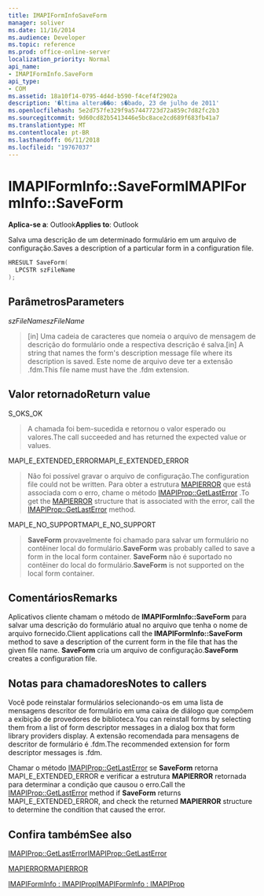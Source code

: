 ```yaml
---
title: IMAPIFormInfoSaveForm
manager: soliver
ms.date: 11/16/2014
ms.audience: Developer
ms.topic: reference
ms.prod: office-online-server
localization_priority: Normal
api_name:
- IMAPIFormInfo.SaveForm
api_type:
- COM
ms.assetid: 18a10f14-0795-4d4d-b590-f4cef4f2902a
description: '�ltima altera��o: s�bado, 23 de julho de 2011'
ms.openlocfilehash: 5e2d757fe329f9a57447723d72a859c7d82fc2b3
ms.sourcegitcommit: 9d60cd82b5413446e5bc8ace2cd689f683fb41a7
ms.translationtype: MT
ms.contentlocale: pt-BR
ms.lasthandoff: 06/11/2018
ms.locfileid: "19767037"
---
```

# <a name="imapiforminfosaveform"></a><span data-ttu-id="a4015-103">IMAPIFormInfo::SaveForm</span><span class="sxs-lookup"><span data-stu-id="a4015-103">IMAPIFormInfo::SaveForm</span></span>

  
  
<span data-ttu-id="a4015-104">**Aplica-se a**: Outlook</span><span class="sxs-lookup"><span data-stu-id="a4015-104">**Applies to**: Outlook</span></span> 
  
<span data-ttu-id="a4015-105">Salva uma descrição de um determinado formulário em um arquivo de configuração.</span><span class="sxs-lookup"><span data-stu-id="a4015-105">Saves a description of a particular form in a configuration file.</span></span>
  
```cpp
HRESULT SaveForm(
  LPCSTR szFileName
);
```

## <a name="parameters"></a><span data-ttu-id="a4015-106">Parâmetros</span><span class="sxs-lookup"><span data-stu-id="a4015-106">Parameters</span></span>

 <span data-ttu-id="a4015-107">_szFileName_</span><span class="sxs-lookup"><span data-stu-id="a4015-107">_szFileName_</span></span>
  
> <span data-ttu-id="a4015-108">[in] Uma cadeia de caracteres que nomeia o arquivo de mensagem de descrição do formulário onde a respectiva descrição é salva.</span><span class="sxs-lookup"><span data-stu-id="a4015-108">[in] A string that names the form's description message file where its description is saved.</span></span> <span data-ttu-id="a4015-109">Este nome de arquivo deve ter a extensão .fdm.</span><span class="sxs-lookup"><span data-stu-id="a4015-109">This file name must have the .fdm extension.</span></span>
    
## <a name="return-value"></a><span data-ttu-id="a4015-110">Valor retornado</span><span class="sxs-lookup"><span data-stu-id="a4015-110">Return value</span></span>

<span data-ttu-id="a4015-111">S_OK</span><span class="sxs-lookup"><span data-stu-id="a4015-111">S_OK</span></span> 
  
> <span data-ttu-id="a4015-112">A chamada foi bem-sucedida e retornou o valor esperado ou valores.</span><span class="sxs-lookup"><span data-stu-id="a4015-112">The call succeeded and has returned the expected value or values.</span></span>
    
<span data-ttu-id="a4015-113">MAPI_E_EXTENDED_ERROR</span><span class="sxs-lookup"><span data-stu-id="a4015-113">MAPI_E_EXTENDED_ERROR</span></span> 
  
> <span data-ttu-id="a4015-114">Não foi possível gravar o arquivo de configuração.</span><span class="sxs-lookup"><span data-stu-id="a4015-114">The configuration file could not be written.</span></span> <span data-ttu-id="a4015-115">Para obter a estrutura [MAPIERROR](mapierror.md) que está associada com o erro, chame o método [IMAPIProp::GetLastError](imapiprop-getlasterror.md) .</span><span class="sxs-lookup"><span data-stu-id="a4015-115">To get the [MAPIERROR](mapierror.md) structure that is associated with the error, call the [IMAPIProp::GetLastError](imapiprop-getlasterror.md) method.</span></span> 
    
<span data-ttu-id="a4015-116">MAPI_E_NO_SUPPORT</span><span class="sxs-lookup"><span data-stu-id="a4015-116">MAPI_E_NO_SUPPORT</span></span> 
  
> <span data-ttu-id="a4015-117">**SaveForm** provavelmente foi chamado para salvar um formulário no contêiner local do formulário.</span><span class="sxs-lookup"><span data-stu-id="a4015-117">**SaveForm** was probably called to save a form in the local form container.</span></span> <span data-ttu-id="a4015-118">**SaveForm** não é suportado no contêiner do local do formulário.</span><span class="sxs-lookup"><span data-stu-id="a4015-118">**SaveForm** is not supported on the local form container.</span></span> 
    
## <a name="remarks"></a><span data-ttu-id="a4015-119">Comentários</span><span class="sxs-lookup"><span data-stu-id="a4015-119">Remarks</span></span>

<span data-ttu-id="a4015-120">Aplicativos cliente chamam o método de **IMAPIFormInfo::SaveForm** para salvar uma descrição do formulário atual no arquivo que tenha o nome de arquivo fornecido.</span><span class="sxs-lookup"><span data-stu-id="a4015-120">Client applications call the **IMAPIFormInfo::SaveForm** method to save a description of the current form in the file that has the given file name.</span></span> <span data-ttu-id="a4015-121">**SaveForm** cria um arquivo de configuração.</span><span class="sxs-lookup"><span data-stu-id="a4015-121">**SaveForm** creates a configuration file.</span></span> 
  
## <a name="notes-to-callers"></a><span data-ttu-id="a4015-122">Notas para chamadores</span><span class="sxs-lookup"><span data-stu-id="a4015-122">Notes to callers</span></span>

<span data-ttu-id="a4015-123">Você pode reinstalar formulários selecionando-os em uma lista de mensagens descritor de formulário em uma caixa de diálogo que compõem a exibição de provedores de biblioteca.</span><span class="sxs-lookup"><span data-stu-id="a4015-123">You can reinstall forms by selecting them from a list of form descriptor messages in a dialog box that form library providers display.</span></span> <span data-ttu-id="a4015-124">A extensão recomendada para mensagens de descritor de formulário é .fdm.</span><span class="sxs-lookup"><span data-stu-id="a4015-124">The recommended extension for form descriptor messages is .fdm.</span></span>
  
<span data-ttu-id="a4015-125">Chamar o método [IMAPIProp::GetLastError](imapiprop-getlasterror.md) se **SaveForm** retorna MAPI_E_EXTENDED_ERROR e verificar a estrutura **MAPIERROR** retornada para determinar a condição que causou o erro.</span><span class="sxs-lookup"><span data-stu-id="a4015-125">Call the [IMAPIProp::GetLastError](imapiprop-getlasterror.md) method if **SaveForm** returns MAPI_E_EXTENDED_ERROR, and check the returned **MAPIERROR** structure to determine the condition that caused the error.</span></span> 
  
## <a name="see-also"></a><span data-ttu-id="a4015-126">Confira também</span><span class="sxs-lookup"><span data-stu-id="a4015-126">See also</span></span>



[<span data-ttu-id="a4015-127">IMAPIProp::GetLastError</span><span class="sxs-lookup"><span data-stu-id="a4015-127">IMAPIProp::GetLastError</span></span>](imapiprop-getlasterror.md)
  
[<span data-ttu-id="a4015-128">MAPIERROR</span><span class="sxs-lookup"><span data-stu-id="a4015-128">MAPIERROR</span></span>](mapierror.md)
  
[<span data-ttu-id="a4015-129">IMAPIFormInfo : IMAPIProp</span><span class="sxs-lookup"><span data-stu-id="a4015-129">IMAPIFormInfo : IMAPIProp</span></span>](imapiforminfoimapiprop.md)

